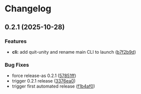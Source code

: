 # Changelog

## 0.2.1 (2025-10-28)


### Features

* **cli:** add quit-unity and rename main CLI to launch ([b7f2b9d](https://github.com/hatayama/LaunchUnityCommand/commit/b7f2b9d4f5f0c61bdd42001daea82d944ec003e1))


### Bug Fixes

* force release-as 0.2.1 ([57851ff](https://github.com/hatayama/LaunchUnityCommand/commit/57851fff16a9ee8caf0f253c676328d729fd6648))
* trigger 0.2.1 release ([3376ea0](https://github.com/hatayama/LaunchUnityCommand/commit/3376ea00d04caf7a06064f137f11d38f9d3a949f))
* trigger first automated release ([f1b4af0](https://github.com/hatayama/LaunchUnityCommand/commit/f1b4af073bf6c00d04946a09a00a6e137bc465ef))
